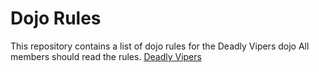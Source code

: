 Dojo Rules
==========

This repository contains a list of dojo rules for the Deadly Vipers dojo
All members should read the rules. [Deadly Vipers](https://github.com/deadlyvipers)
